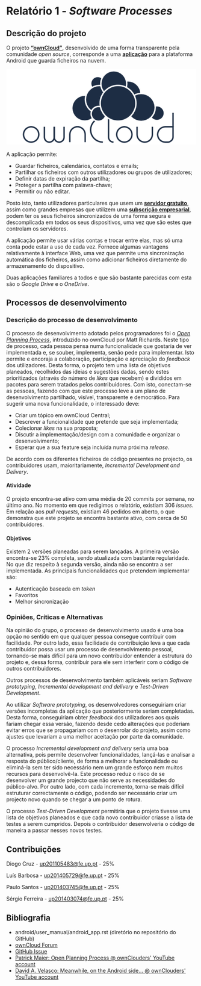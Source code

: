 # Relatório 1 - *Software Processes*

## Descrição do projeto

O projeto [**“ownCloud”**](https://owncloud.org/), desenvolvido de uma forma transparente pela comunidade *open source*, corresponde a uma [**aplicação**](https://play.google.com/store/apps/details?id=com.owncloud.android) para a plataforma Android que guarda ficheiros na nuvem.

![owncloud](/ESOF-docs/resources/ownCloud2.png)

A aplicação permite:
* Guardar ficheiros, calendários, contatos e emails;
* Partilhar os ficheiros com outros utilizadores ou grupos de utilizadores;
* Definir datas de expiração da partilha;
* Proteger a partilha com palavra-chave;
* Permitir ou não editar.

Posto isto, tanto utilizadores particulares que usem um [**servidor gratuito**](https://owncloud.org/providers/), assim como grandes empresas que utilizem uma [**subscrição empresarial**](https://owncloud.com/), podem ter os seus ficheiros sincronizados de uma forma segura e descomplicada em todos os seus dispositivos, uma vez que são estes que controlam os servidores.

A aplicação permite usar várias contas e trocar entre elas, mas só uma conta pode estar a uso de cada vez. Fornece algumas vantagens relativamente à interface Web, uma vez que permite uma sincronização automática dos ficheiros, assim como adicionar ficheiros diretamente do armazenamento do dispositivo.

Duas aplicações familiares a todos e que são bastante parecidas com esta são o *Google Drive* e o *OneDrive*.

## Processos de desenvolvimento

### Descrição do processo de desenvolvimento

O processo de desenvolvimento adotado pelos programadores foi o [*Open Planning Process*](https://owncloud.org/blog/open-planning-process/), introduzido no ownCloud por Matt Richards. Neste tipo de processo, cada pessoa pensa numa funcionalidade que gostaria de ver implementada e, se souber, implementa, senão pede para implementar. Isto permite e encoraja a colaboração, participação e apreciação do *feedback* dos utilizadores. Desta forma, o projeto tem uma lista de objetivos planeados, recolhidos das ideias e sugestões dadas, sendo estes prioritizados (através do número de *likes* que recebem) e divididos em pacotes para serem tratados pelos contribuidores. Com isto, conectam-se as pessoas, fazendo com que este processo leve a um plano de desenvolvimento partilhado, visível, transparente e democrático.
Para sugerir uma nova funcionalidade, o interessado deve:
* Criar um tópico em ownCloud Central;
* Descrever a funcionalidade que pretende que seja implementada;
* Colecionar *likes* na sua proposta;
* Discutir a implementação/design com a comunidade e organizar o desenvolvimento;
* Esperar que a sua feature seja incluída numa próxima *release*.

De acordo com os diferentes ficheiros de código presentes no projecto, os contribuidores usam, maioritariamente, *Incremental Development and Delivery*.

#### Atividade

O projeto encontra-se ativo com uma média de 20 commits por semana, no último ano.
No momento em que redigimos o relatório, existiam 306 *issues*. Em relação aos *pull requests*, existiam 46 pedidos em aberto, o que demonstra que este projeto se encontra bastante ativo, com cerca de 50 contribuidores.

#### Objetivos

Existem 2 versões planeadas para serem lançadas. A primeira versão encontra-se 23% completa, sendo atualizada com bastante regularidade. No que diz respeito à segunda versão, ainda não se encontra a ser implementada.
As principais funcionalidades que pretendem implementar são:
* Autenticação baseada em *token*
* Favoritos
* Melhor sincronização

### Opiniões, Críticas e Alternativas

Na opinião do grupo, o processo de desenvolvimento usado é uma boa opção no sentido em que qualquer pessoa consegue contribuir com facilidade. Por outro lado, essa facilidade de contribuição leva a que cada contribuidor possa usar um processo de desenvolvimento pessoal, tornando-se mais difícil para um novo contribuidor entender a estrutura do projeto e, dessa forma, contribuir para ele sem interferir com o código de outros contribuidores.

Outros processos de desenvolvimento também aplicáveis seriam *Software prototyping*, *Incremental development and delivery* e *Test-Driven Development*.

Ao utilizar *Software prototyping*, os desenvolvedores conseguiriam criar versões incompletas da aplicação que posteriormente seriam completadas. Desta forma, conseguiriam obter *feedback* dos utilizadores aos quais fariam chegar essa versão, fazendo desde cedo alterações que poderiam evitar erros que se propagariam com o desenrolar do projeto, assim como ajustes que levariam a uma melhor aceitação por parte da comunidade.

O processo *Incremental development and delivery* seria uma boa alternativa, pois permite desenvolver funcionalidades, lançá-las e analisar a resposta do público/cliente, de forma a melhorar a funcionalidade ou eliminá-la sem ter sido necessário nem um grande esforço nem muitos recursos para desenvolvê-la. Este processo reduz o risco de se desenvolver um grande projecto que não serve as necessidades do público-alvo. Por outro lado, com cada incremento, torna-se mais difícil estruturar correctamente o código, podendo ser necessário criar um projecto novo quando se chegar a um ponto de rotura.

O processo *Test-Driven Development* permitiria que o projeto tivesse uma lista de objetivos planeados e que cada novo contribuidor criasse a lista de testes a serem cumpridos. Depois o contribuidor desenvolveria o código de maneira a passar nesses novos testes.


## Contribuições

Diogo Cruz - up201105483@fe.up.pt - 25%

Luís Barbosa - up201405729@fe.up.pt - 25%

Paulo Santos - up201403745@fe.up.pt - 25%

Sérgio Ferreira - up201403074@fe.up.pt - 25%

## Bibliografia

* android/user_manual/android_app.rst (diretório no repositório do GitHub)
* [ownCloud Forum](https://central.owncloud.org/t/what-is-owncloud-development-process/3239)
* [GitHub Issue](https://github.com/owncloud/android/issues/1822)
* [Patrick Maier: Open Planning Process @ ownClouders' YouTube account](https://www.youtube.com/watch?v=276KkF0AzVU)
* [David A. Velasco: Meanwhile, on the Android side... @ ownClouders' YouTube account](https://www.youtube.com/watch?v=NTVVGphd4As) 
